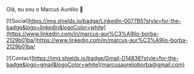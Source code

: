  Olá, eu sou o Marcus Aurélio 👋


[![Social]https://img.shields.io/badge/LinkedIn-0077B5?style=for-the-badge&logo=linkedin&logoColor=white](https://www.linkedin.com/in/marcus-aur%C3%A9lio-borba-2129b01ba/)https://www.linkedin.com/in/marcus-aur%C3%A9lio-borba-2129b01ba/

[![Contact]https://img.shields.io/badge/Gmail-D14836?style=for-the-badge&logo=gmail&logoColor=white](marcusaurelioborba@gmail.com)

